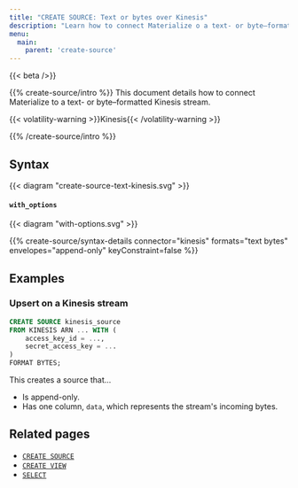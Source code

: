 ```yaml
---
title: "CREATE SOURCE: Text or bytes over Kinesis"
description: "Learn how to connect Materialize o a text- or byte–formatted Kinesis stream"
menu:
  main:
    parent: 'create-source'
---
```


{{< beta />}}

{{% create-source/intro %}}
This document details how to connect Materialize to a text- or byte–formatted
Kinesis stream.

{{< volatility-warning >}}Kinesis{{< /volatility-warning >}}

{{% /create-source/intro %}}

## Syntax

{{< diagram "create-source-text-kinesis.svg" >}}

#### `with_options`

{{< diagram "with-options.svg" >}}

{{% create-source/syntax-details connector="kinesis" formats="text bytes" envelopes="append-only" keyConstraint=false %}}

## Examples

### Upsert on a Kinesis stream

```sql
CREATE SOURCE kinesis_source
FROM KINESIS ARN ... WITH (
    access_key_id = ...,
    secret_access_key = ...
)
FORMAT BYTES;
```

This creates a source that...

- Is append-only.
- Has one column, `data`, which represents the stream's incoming bytes.

## Related pages

- [`CREATE SOURCE`](../)
- [`CREATE VIEW`](../../create-view)
- [`SELECT`](../../select)
